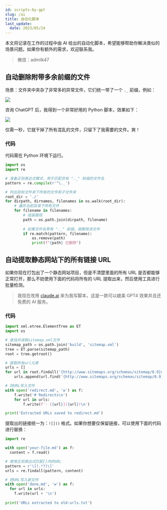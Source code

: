 ```yaml
---
id: scripts-by-gpt
slug: /ai
title: 自动化脚本
last_update:
  date: 2023/05/24
---
```


本文将记录在工作的过程中由 AI 给出的自动化脚本，希望能够帮助你解决类似的场景问题。如果你有额外的需求，欢迎联系我。

> 微信：admilk47

## 自动删除附带多余前缀的文件

场景：文件夹中夹杂了非常多的异常文件，它们统一带了一个 `._` 前缀，例如：

![](https://one-du.offshoreview.xyz/new-docu/10ae9a3d94016b0a7ade901f221fc49c.png)

咨询 ChatGPT 后，我得到一个非常好用的 Python 脚本，效果如下：

![](https://one-du.offshoreview.xyz/new-docu/95329660f7410f37a4f87ded4cfcbe2a.png)

仅需一秒，它就干掉了所有混乱的文件，只留下了我需要的文件。爽！

### 代码

代码需在 Python 环境下运行。

```python
import os
import re

# 准备正则表达式模式，用于匹配含有 "._" 前缀的文件名
pattern = re.compile(r'^\._')

# 列出目标文件夹下所有的文件和子文件夹
root_dir = './'
for dirpath, dirnames, filenames in os.walk(root_dir):
    # 遍历当前目录下所有文件
    for filename in filenames:
        # 组装路径
        path = os.path.join(dirpath, filename)
        
        # 如果文件名带有 "._" 前缀，就删除该文件
        if re.match(pattern, filename):
            os.remove(path)
            print(f"{path} 已删除")

```

## 自动提取静态网站下的所有链接 URL

如果你现在打包出了一个静态网站项目，但是不清楚里面的所有 URL 是否都能够正常打开，那么不妨使用下面的代码将所有的 URL 提取出来，然后使用工具进行批量检测。

> 我现在改用 [claude.ai](https://claude.ai) 来为我写脚本，这是一款可以媲美 GPT4 效果并且还免费的 AI 服务。

### 代码

```py
import xml.etree.ElementTree as ET
import os

# 查找并读取sitemap.xml文件
sitemap_path = os.path.join('build', 'sitemap.xml')  
tree = ET.parse(sitemap_path)
root = tree.getroot()

# 提取所有url元素 
urls = []
for url in root.findall('{http://www.sitemaps.org/schemas/sitemap/0.9}url'):
    urls.append(url.find('{http://www.sitemaps.org/schemas/sitemap/0.9}loc').text)

# 将URL写入文件
with open('redirect.md', 'w') as f:
    f.write('# Redirects\n')
    for url in urls:
        f.write(f'- [{url}]({url})\n')

print('Extracted URLs saved to redirect.md')
```

提取出的链接统一为：`![]()` 格式。如果你想要仅保留链接，可以使用下面的代码进行替换：

```py
import re

with open('your-file.md') as f:
  content = f.read()

# 使用正则表达式匹配[]内的URL
pattern = r'\[(.*?)\]' 
urls = re.findall(pattern, content)

# 把URL写入新文件
with open('done.md', 'w') as f:
  for url in urls:
    f.write(url + '\n')
    
print('URLs extracted to old-urls.txt')
```
